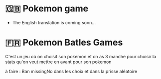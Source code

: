 # 🇬🇧 Pokemon game

- The English translation is coming soon...

# 🇫🇷 Pokemon Batles Games

C'est un jeu où on choisit son pokemon et on as 3 manche pour choisir la stats qu'on veut mettre en avant pour son pokemon

à faire : 
Ban missingNo dans les choix et dans la prisse aléatoire
